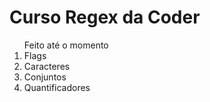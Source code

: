 # Curso Regex da Coder

<ol>
  Feito até o momento
  <li> Flags </li>
  <li> Caracteres </li>
  <li> Conjuntos </li>
  <li> Quantificadores </li>
</ol>

